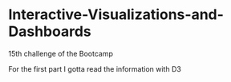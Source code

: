 # Interactive-Visualizations-and-Dashboards
15th challenge of the Bootcamp

For the first part I gotta read the information with D3

